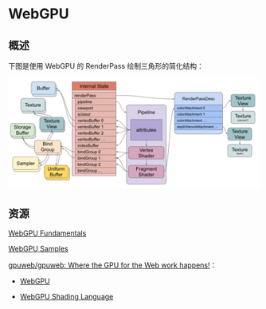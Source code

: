 # WebGPU

## 概述

下图是使用 WebGPU 的 RenderPass 绘制三角形的简化结构：

![img](./assets/webgpu-draw-diagram.svg)



## 资源

[WebGPU Fundamentals](https://webgpufundamentals.org/webgpu/lessons/webgpu-fundamentals.html)

[WebGPU Samples](https://webgpu.github.io/webgpu-samples/)

[gpuweb/gpuweb: Where the GPU for the Web work happens!](https://github.com/gpuweb/gpuweb)：

- [WebGPU](https://gpuweb.github.io/gpuweb/)

- [WebGPU Shading Language](https://gpuweb.github.io/gpuweb/wgsl/)